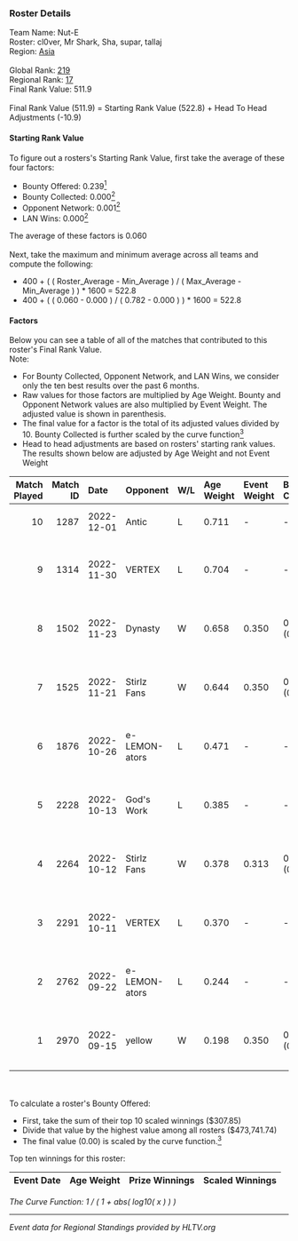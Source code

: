 ### Roster Details<br />
Team Name: Nut-E<br />
Roster: cl0ver, Mr Shark, Sha, supar, tallaj<br />
Region: [Asia]( ../standings_asia.md)<br />
<br />
Global Rank: [219](../standings_global.md)<br />
Regional Rank: [17]( ../standings_asia.md)<br />
Final Rank Value:  511.9<br />
<br />
Final Rank Value (511.9) = Starting Rank Value (522.8) + Head To Head Adjustments (-10.9)<br />

#### Starting Rank Value<br />
To figure out a rosters's Starting Rank Value, first take the average of these four factors:<br />
- Bounty Offered: 0.239[<sup>1</sup>](#table2)
- Bounty Collected: 0.000[<sup>2</sup>](#table1)
- Opponent Network: 0.001[<sup>2</sup>](#table1)
- LAN Wins: 0.000[<sup>2</sup>](#table1)

The average of these factors is 0.060<br />
<br />
Next, take the maximum and minimum average across all teams and compute the following:<br />
- 400 + ( ( Roster_Average - Min_Average ) / ( Max_Average - Min_Average ) ) * 1600 = 522.8
- 400 + ( ( 0.060 - 0.000 ) / ( 0.782 - 0.000 ) ) * 1600 = 522.8


#### Factors<br />
Below you can see a table of all of the matches that contributed to this roster's Final Rank Value.<br />
Note:<br />

- For Bounty Collected, Opponent Network, and LAN Wins, we consider only the ten best results over the past 6 months.
- Raw values for those factors are multiplied by Age Weight. Bounty and Opponent Network values are also multiplied by Event Weight. The adjusted value is shown in parenthesis.
- The final value for a factor is the total of its adjusted values divided by 10. Bounty Collected is further scaled by the curve function[<sup>3</sup>](#curveFunction)
- Head to head adjustments are based on rosters' starting rank values. The results shown below are adjusted by Age Weight and not Event Weight
<span id="table1"></span><br />


| Match Played | Match ID | Date       | Opponent      | W/L | Age Weight | Event Weight | Bounty Collected | Opponent Network | LAN Wins  | H2H Adj. | Roster                                     |
| -: | -: | :- | :- | :- | :- | :- | :- | :- | :- | -: | :- |
|           10 |     1287 | 2022-12-01 | Antic         | L   | 0.711      | -            | -                | -                | -         |    -8.81 | cl0ver, Mr Shark, Sha, supar, tallaj       |
|            9 |     1314 | 2022-11-30 | VERTEX        | L   | 0.704      | -            | -                | -                | -         |    -4.98 | bogeymanh, cl0ver, mega2f, Mr Shark, supar |
|            8 |     1502 | 2022-11-23 | Dynasty       | W   | 0.658      | 0.350        | 0.000 (0.000)    | 0.025 (0.006)    | 0 (0.000) |     7.03 | cl0ver, mega2f, Mr Shark, supar, Velocity  |
|            7 |     1525 | 2022-11-21 | Stirlz Fans   | W   | 0.644      | 0.350        | 0.000 (0.000)    | 0.014 (0.003)    | 0 (0.000) |     6.92 | cl0ver, mega2f, Mr Shark, supar, Velocity  |
|            6 |     1876 | 2022-10-26 | e-LEMON-ators | L   | 0.471      | -            | -                | -                | -         |    -5.05 | cl0ver, mega2f, Mr Shark, supar, Velocity  |
|            5 |     2228 | 2022-10-13 | God's Work    | L   | 0.385      | -            | -                | -                | -         |    -6.64 | cl0ver, mega2f, Mr Shark, supar, Velocity  |
|            4 |     2264 | 2022-10-12 | Stirlz Fans   | W   | 0.378      | 0.313        | 0.000 (0.000)    | 0.014 (0.002)    | 0 (0.000) |     4.10 | cl0ver, mega2f, Mr Shark, supar, Velocity  |
|            3 |     2291 | 2022-10-11 | VERTEX        | L   | 0.370      | -            | -                | -                | -         |    -2.71 | cl0ver, mega2f, Mr Shark, supar, Velocity  |
|            2 |     2762 | 2022-09-22 | e-LEMON-ators | L   | 0.244      | -            | -                | -                | -         |    -2.79 | cl0ver, mega2f, Mr Shark, supar, Velocity  |
|            1 |     2970 | 2022-09-15 | yellow        | W   | 0.198      | 0.350        | 0.000 (0.000)    | 0.014 (0.001)    | 0 (0.000) |     2.07 | cl0ver, mega2f, Mr Shark, supar, Velocity  |

<br />
<span id="table2"></span><br />
To calculate a roster's Bounty Offered:<br />

- First, take the sum of their top 10 scaled winnings ($307.85)
- Divide that value by the highest value among all rosters ($473,741.74)
- The final value (0.00) is scaled by the curve function.[<sup>3</sup>](#curveFunction)

Top ten winnings for this roster:<br />

| Event Date | Age Weight | Prize Winnings | Scaled Winnings |
| :- | -: | :- | :- |


<span id="curveFunction"></span>_The Curve Function: 1 / ( 1 + abs( log10( x ) ) )_<br />

---
_Event data for Regional Standings provided by HLTV.org_<br />
